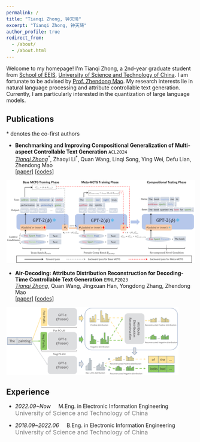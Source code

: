 ```yaml
---
permalink: /
title: "Tianqi Zhong, 钟天琦"
excerpt: "Tianqi Zhong, 钟天琦"
author_profile: true
redirect_from: 
  - /about/
  - /about.html
---
```


Welcome to my homepage! I'm Tianqi Zhong, a 2nd-year graduate student from [School of EEIS](https://eeis.ustc.edu.cn/main.htm), [University of Science and Technology of China](https://www.ustc.edu.cn/). I am fortunate to be advised by [Prof. Zhendong Mao](https://faculty.ustc.edu.cn/maozhendong/zh_CN/index.htm). My research interests lie in natural language processing and attribute controllable text generation. Currently, I am particularly interested in the quantization of large language models. 

## Publications

\* denotes the co-first authors

- **Benchmarking and Improving Compositional Generalization of Multi-aspect Controllable Text Generation** `ACL2024`<br>
_<ins>Tianqi Zhong</ins>_<sup>\*</sup>, Zhaoyi Li<sup>\*</sup>, Quan Wang, Linqi Song, Ying Wei, Defu Lian, Zhendong Mao<br>
[[paper]](https://arxiv.org/pdf/2404.04232.pdf) [[codes]](https://github.com/tqzhong/CG4MCTG)
<img src="/images/paper_image/compmctg.png" alt="compmctg" style="zoom:50%;" />


- **Air-Decoding: Attribute Distribution Reconstruction for Decoding-Time Controllable Text Generation** `EMNLP2023`<br>
_<ins>Tianqi Zhong</ins>_, Quan Wang, Jingxuan Han, Yongdong Zhang, Zhendong Mao<br>
[[paper]](https://arxiv.org/pdf/2310.14892.pdf) [[codes]](https://github.com/tqzhong/Air-Decoding)
<img src="/images/paper_image/air-decoding.png" alt="air-decoding" style="zoom:45%;" />


## Experience
- _2022.09~Now_$\quad$ M.Eng. in Electronic Information Engineering<br><font color="gray" size="3">University of Science and Technology of China</font>

- _2018.09~2022.06_$\quad$ B.Eng. in Electronic Information Engineering<br><font color="gray" size="3">University of Science and Technology of China</font>

